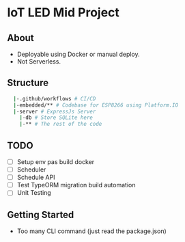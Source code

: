 # IoT LED Mid Project

## About
- Deployable using Docker or manual deploy.
- Not Serverless.

## Structure
```bash
  |-.github/workflows # CI/CD
  |-embedded/** # Codebase for ESP8266 using Platform.IO
  |-server # ExpressJs Server
    |-db # Store SQLite here
    |-** # The rest of the code
```

## TODO
- [ ] Setup env pas build docker
- [ ] Scheduler
- [ ] Schedule API
- [ ] Test TypeORM migration build automation
- [ ] Unit Testing

## Getting Started
- Too many CLI command (just read the package.json)